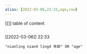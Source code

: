 ```yaml
---
alias: [2022-03-06,22:33,age,cnw]
---
```

[[]]
table of content
```toc
```

[[2022-03-06]] 22:33

```query
"nianling nian4 ling4 年龄" OR "age"
```